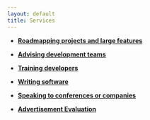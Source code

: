 ```yaml
---
layout: default
title: Services
---
```


- **[Roadmapping projects and large features](roadmapping)**

- **[Advising development teams](advice)**

- **[Training developers](training)**

- **[Writing software](development)**

- **[Speaking to conferences or companies](speaking)**

- **[Advertisement Evaluation](ad-eval)**

